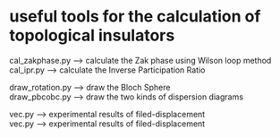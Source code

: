 # useful tools for the calculation of topological insulators
cal_zakphase.py --> calculate the Zak phase using Wilson loop method  
cal_ipr.py --> calculate the Inverse Participation Ratio  
  
draw_rotation.py --> draw the Bloch Sphere  
draw_pbcobc.py --> draw the two kinds of dispersion diagrams  

vec.py --> experimental results of filed-displacement  
vec.py --> experimental results of filed-displacement  

